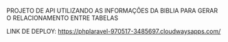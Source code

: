 PROJETO DE API UTILIZANDO AS INFORMAÇÔES DA BIBLIA PARA GERAR O RELACIONAMENTO ENTRE TABELAS

LINK DE DEPLOY: https://phplaravel-970517-3485697.cloudwaysapps.com/
